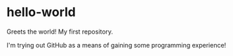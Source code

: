 # hello-world
Greets the world! My first repository.

I'm trying out GitHub as a means of gaining some programming experience!
